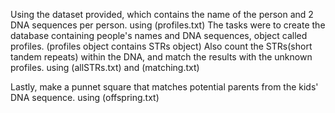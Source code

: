 Using the dataset provided, which contains the name of the person and 2 DNA sequences per person.
using (profiles.txt)
The tasks were to create the database containing people's names and DNA sequences, object called profiles. 
(profiles object contains STRs object)
Also count the STRs(short tandem repeats) within the DNA, and match the results with the unknown profiles.
using (allSTRs.txt) and (matching.txt)

Lastly, make a punnet square that matches potential parents from the kids' DNA sequence.
using (offspring.txt)
